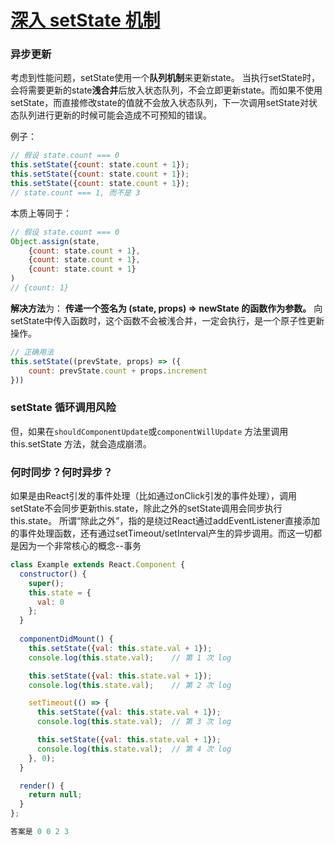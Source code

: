 # [深入 setState 机制](https://github.com/sisterAn/blog/issues/26)

### 异步更新

考虑到性能问题，setState使用一个**队列机制**来更新state。
当执行setState时，会将需要更新的state**浅合并**后放入状态队列，不会立即更新state。而如果不使用setState，而直接修改state的值就不会放入状态队列，下一次调用setState对状态队列进行更新的时候可能会造成不可预知的错误。

例子：

```js
// 假设 state.count === 0
this.setState({count: state.count + 1});
this.setState({count: state.count + 1});
this.setState({count: state.count + 1});
// state.count === 1, 而不是 3
```

本质上等同于：

```js
// 假设 state.count === 0
Object.assign(state,
    {count: state.count + 1},
    {count: state.count + 1},
    {count: state.count + 1}
)
// {count: 1}
```

**解决方法**为： **传递一个签名为 (state, props) => newState 的函数作为参数。** 向setState中传入函数时，这个函数不会被浅合并，一定会执行，是一个原子性更新操作。

```js
// 正确用法
this.setState((prevState, props) => ({
    count: prevState.count + props.increment
}))
```

### setState 循环调用风险

但，如果在`shouldComponentUpdate`或`componentWillUpdate` 方法里调用 this.setState 方法，就会造成崩溃。

### 何时同步？何时异步？

如果是由React引发的事件处理（比如通过onClick引发的事件处理），调用setState不会同步更新this.state，除此之外的setState调用会同步执行this.state。
所谓“除此之外”，指的是绕过React通过addEventListener直接添加的事件处理函数，还有通过setTimeout/setInterval产生的异步调用。而这一切都是因为一个非常核心的概念--事务

```js
class Example extends React.Component {
  constructor() {
    super();
    this.state = {
      val: 0
    };
  }
  
  componentDidMount() {
    this.setState({val: this.state.val + 1});
    console.log(this.state.val);    // 第 1 次 log

    this.setState({val: this.state.val + 1});
    console.log(this.state.val);    // 第 2 次 log

    setTimeout(() => {
      this.setState({val: this.state.val + 1});
      console.log(this.state.val);  // 第 3 次 log

      this.setState({val: this.state.val + 1});
      console.log(this.state.val);  // 第 4 次 log
    }, 0);
  }

  render() {
    return null;
  }
};

答案是 0 0 2 3
```
